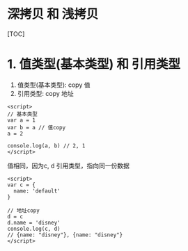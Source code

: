 # 深拷贝 和 浅拷贝

[TOC]


# 1. 值类型(基本类型) 和 引用类型
1. 值类型(基本类型):   copy 值
2. 引用类型:  copy 地址
```
<script>
// 基本类型
var a = 1
var b = a // 值copy
a = 2

console.log(a, b) // 2, 1
</script>
```
值相同，因为c, d 引用类型，指向同一份数据

```
<script>
var c = {
  name: 'default'
}

// 地址copy
d = c
d.name = 'disney'
console.log(c, d)
// {name: "disney"}, {name: "disney"}
</script>

```